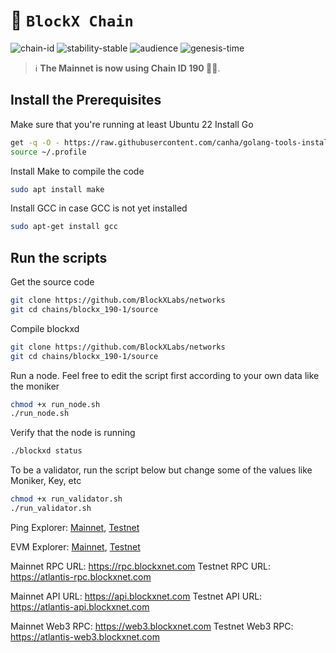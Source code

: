<!-- generated file - do not edit -->
# 🔗 `BlockX Chain`

![chain-id](https://img.shields.io/badge/chain%20id-blockx__100--1-blue?style=for-the-badge)
![stability-stable](https://img.shields.io/badge/stability-stable-green.svg?style=for-the-badge)
![audience](https://img.shields.io/badge/audience-public-white.svg?style=for-the-badge)
![genesis-time](https://img.shields.io/badge/%E2%8F%B0%20genesis%20time-2024--01--16T12%3A00_UTC-blue?style=for-the-badge)



> ℹ️ **The Mainnet is now using Chain ID 190 🧙‍♂️**. 

## Install the Prerequisites 

Make sure that you're running at least Ubuntu 22
Install Go

```sh
get -q -O - https://raw.githubusercontent.com/canha/golang-tools-install-script/master/goinstall.sh | bash -s -- --version 1.18
source ~/.profile
```

Install Make to compile the code

```sh
sudo apt install make
```

Install GCC in case GCC is not yet installed

```sh
sudo apt-get install gcc
```

## Run the scripts
Get the source code
```sh
git clone https://github.com/BlockXLabs/networks
git cd chains/blockx_190-1/source
```

Compile blockxd
```sh
git clone https://github.com/BlockXLabs/networks
git cd chains/blockx_190-1/source
```

Run a node. Feel free to edit the script first according to your own data like the moniker
```sh
chmod +x run_node.sh
./run_node.sh
```

Verify that the node is running
```sh
./blockxd status
```

To be a validator, run the script below but change some of the values like Moniker, Key, etc
```sh
chmod +x run_validator.sh
./run_validator.sh
```


Ping Explorer:
[Mainnet](https://ping.blockxnet.com/blockx), 
[Testnet](https://ping.blockxnet.com/blockx-atlantis-testnet)

EVM Explorer: 
[Mainnet](https://explorer.blockxnet.com/), 
[Testnet](https://testnet-explorer.blockxnet.com/)

Mainnet RPC URL: https://rpc.blockxnet.com
Testnet RPC URL: https://atlantis-rpc.blockxnet.com

Mainnet API URL: https://api.blockxnet.com
Testnet API URL: https://atlantis-api.blockxnet.com

Mainnet Web3 RPC: https://web3.blockxnet.com
Testnet Web3 RPC: https://atlantis-web3.blockxnet.com
